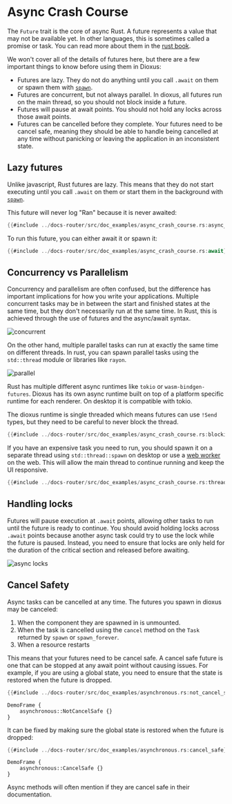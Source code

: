 # Async Crash Course

The `Future` trait is the core of async Rust. A future represents a value that may not be available yet. In other languages, this is sometimes called a promise or task. You can read more about them in the [rust book](https://doc.rust-lang.org/book/ch17-00-async-await.html).


We won't cover all of the details of futures here, but there are a few important things to know before using them in Dioxus:
- Futures are lazy. They do not do anything until you call `.await` on them or spawn them with [`spawn`](./futures.md).
- Futures are concurrent, but not always parallel. In dioxus, all futures run on the main thread, so you should not block inside a future.
- Futures will pause at await points. You should not hold any locks across those await points.
- Futures can be cancelled before they complete. Your futures need to be cancel safe, meaning they should be able to handle being cancelled at any time without panicking or leaving the application in an inconsistent state.

## Lazy futures

Unlike javascript, Rust futures are lazy. This means that they do not start executing until you call `.await` on them or start them in the background with [`spawn`](./futures.md).


This future will never log "Ran" because it is never awaited:
```rust
{{#include ../docs-router/src/doc_examples/async_crash_course.rs:async_block}}
```

To run this future, you can either await it or spawn it:

```rust
{{#include ../docs-router/src/doc_examples/async_crash_course.rs:await}}
```

## Concurrency vs Parallelism

Concurrency and parallelism are often confused, but the difference has important implications for how you write your applications. Multiple concurrent tasks may be in between the start and finished states at the same time, but they don't necessarily run at the same time. In Rust, this is achieved through the use of futures and the async/await syntax.

![concurrent](/assets/07/async_concurrent.png)

On the other hand, multiple parallel tasks can run at exactly the same time on different threads. In rust, you can spawn parallel tasks using the `std::thread` module or libraries like `rayon`.

![parallel](/assets/07/async_parallel.png)

Rust has multiple different async runtimes like `tokio` or `wasm-bindgen-futures`. Dioxus has its own async runtime built on top of a platform specific runtime for each renderer. On desktop it is compatible with tokio.


The dioxus runtime is single threaded which means futures can use `!Send` types, but they need to be careful to never block the thread.

```rust
{{#include ../docs-router/src/doc_examples/async_crash_course.rs:blocking}}
```

If you have an expensive task you need to run, you should spawn it on a separate thread using `std::thread::spawn` on desktop or use a [web worker](https://docs.rs/gloo-worker/latest/gloo_worker/) on the web. This will allow the main thread to continue running and keep the UI responsive.

```rust
{{#include ../docs-router/src/doc_examples/async_crash_course.rs:thread}}
```

## Handling locks

Futures will pause execution at `.await` points, allowing other tasks to run until the future is ready to continue. You should avoid holding locks across `.await` points because another async task could try to use the lock while the future is paused. Instead, you need to ensure that locks are only held for the duration of the critical section and released before awaiting.

![async locks](/assets/07/async_lock_await.png)

## Cancel Safety

Async tasks can be cancelled at any time. The futures you spawn in dioxus may be canceled:
1. When the component they are spawned in is unmounted.
2. When the task is cancelled using the `cancel` method on the `Task` returned by `spawn` or `spawn_forever`.
3. When a resource restarts

This means that your futures need to be cancel safe. A cancel safe future is one that can be stopped at any await point without causing issues. For example, if you are using a global state, you need to ensure that the state is restored when the future is dropped.


```rust
{{#include ../docs-router/src/doc_examples/asynchronous.rs:not_cancel_safe}}
```

```inject-dioxus
DemoFrame {
    asynchronous::NotCancelSafe {}
}
```

It can be fixed by making sure the global state is restored when the future is dropped:
```rust
{{#include ../docs-router/src/doc_examples/asynchronous.rs:cancel_safe}}
```

```inject-dioxus
DemoFrame {
    asynchronous::CancelSafe {}
}
```

Async methods will often mention if they are cancel safe in their documentation.
